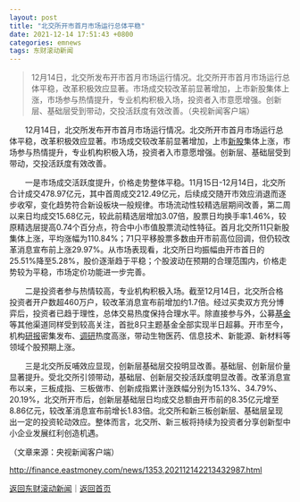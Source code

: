 ```yaml
---
layout: post
title: "北交所开市首月市场运行总体平稳"
date: 2021-12-14 17:51:43 +0800
categories: emnews
tags: 东财滚动新闻
---
```

> 12月14日，北交所发布开市首月市场运行情况。北交所开市首月市场运行总体平稳，改革积极效应显著。市场成交较改革前显著增加，上市新股集体上涨，市场参与热情提升，专业机构积极入场，投资者入市意愿增强。创新层、基础层受到带动，交投活跃度有效改善。（央视新闻客户端）

<p>　　12月14日，北交所发布开市首月市场运行情况。北交所开市首月市场运行总体平稳，改革积极效应显著。市场成交较改革前显著增加，上市<span id="Info.3309"><a href="http://data.eastmoney.com/xg/xg/default.html" class="infokey">新股</a></span>集体上涨，市场参与热情提升，专业机构积极入场，投资者入市意愿增强。创新层、基础层受到带动，交投活跃度有效改善。</p>
 <p>　　一是市场成交活跃度提升，价格走势整体平稳。11月15日-12月14日，北交所合计成交478.97亿元，其中首周成交212.49亿元，后续成交随开市效应消退而逐步收窄，变化趋势符合新设板块一般规律。市场流动性较精选层期间改善，第二周以来日均成交15.68亿元，较此前精选层增加3.07倍，股票日均换手率1.46%，较原精选层提高0.74个百分点，符合中小市值股票流动性特征。首月北交所11只新股集体上涨，平均涨幅为110.84%；71只平移股票多数由开市前高位回调，但仍较改革消息宣布前上涨29.97%。从市场表现看，北交所日均振幅由开市首日的25.51%降至5.28%，股价逐渐趋于平稳；个股波动在预期的合理范围内，价格走势较为平稳，市场定价功能进一步完善。</p>
 <p>　　二是投资者参与热情较高，专业机构积极入场。截至12月14日，北交所合格投资者开户数超460万户，较改革消息宣布前增加约1.7倍。经过买卖双方充分博弈后，投资者已趋于理性，总体交易热度保持合理水平。除直接参与外，公募<span id="Info.3293"><a href="http://data.eastmoney.com/zlsj/" class="infokey">基金</a></span>等其他渠道同样受到较高关注，首批8只主题基金全部实现半日超募。开市至今，机构<span id="Info.3319"><a href="http://data.eastmoney.com/report/" class="infokey">研报</a></span>密集发布、<span id="Info.3274"><a href="http://data.eastmoney.com/jgdy/" class="infokey">调研</a></span>热度高涨，带动生物医药、信息技术、新能源、新材料等领域个股预期上涨。</p>
 <p>　　三是北交所反哺效应显现，创新层基础层交投明显改善。基础层、创新层价量显著提升。受北交所引领带动，基础层、创新层交投活跃度明显改善。改革消息宣布以来，三板成指、三板做市、创新成指累计涨跌幅分别为15.13%、34.79%、20.19%，北交所开市后，创新层基础层日均成交总额由开市前的8.35亿元增至8.86亿元，较改革消息宣布前增长1.83倍。北交所和新三板创新层、基础层呈现出一定的投资轮动效应。整体而言，北交所、新三板将持续为投资者分享创新型中小企业发展红利创造机遇。</p><p class="em_media">（文章来源：央视新闻客户端）</p>

<http://finance.eastmoney.com/news/1353,202112142213432987.html>

[返回东财滚动新闻](//finews.withounder.com/emnews/)｜[返回首页](//finews.withounder.com/)